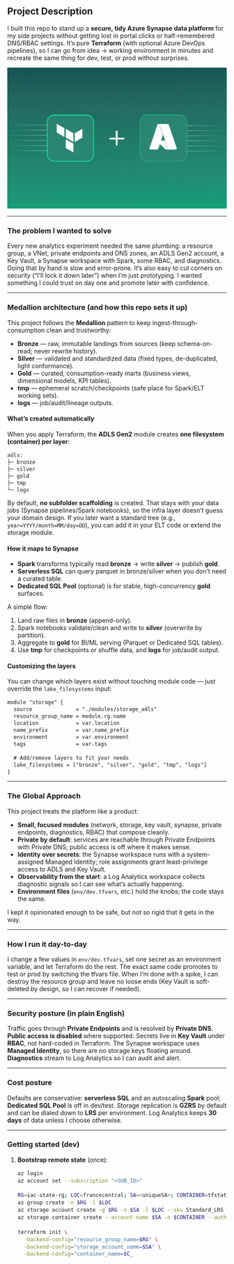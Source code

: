 ## Project Description

I built this repo to stand up a **secure, tidy Azure Synapse data platform** for my side projects without getting lost in portal clicks or half-remembered DNS/RBAC settings. It’s pure **Terraform** (with optional Azure DevOps pipelines), so I can go from idea → working environment in minutes and recreate the same thing for dev, test, or prod without surprises.

![Alt text](https://raw.githubusercontent.com/yassinemahboub/azure-synapse-platform-iac/refs/heads/main/assets/Terraform.png)


---

### The problem I wanted to solve

Every new analytics experiment needed the same plumbing: a resource group, a VNet, private endpoints and DNS zones, an ADLS Gen2 account, a Key Vault, a Synapse workspace with Spark, some RBAC, and diagnostics. Doing that by hand is slow and error-prone. It’s also easy to cut corners on security (“I’ll lock it down later”) when I’m just prototyping. I wanted something I could trust on day one and promote later with confidence.

---

### Medallion architecture (and how this repo sets it up)

This project follows the **Medallion** pattern to keep ingest-through-consumption clean and trustworthy:

- **Bronze** — raw, immutable landings from sources (keep schema-on-read; never rewrite history).
- **Silver** — validated and standardized data (fixed types, de-duplicated, light conformance).
- **Gold** — curated, consumption-ready marts (business views, dimensional models, KPI tables).
- **tmp** — ephemeral scratch/checkpoints (safe place for Spark/ELT working sets).
- **logs** — job/audit/lineage outputs.

#### What’s created automatically

When you apply Terraform, the **ADLS Gen2** module creates **one filesystem (container) per layer**:

```text
adls:
├─ bronze
├─ silver
├─ gold
├─ tmp
└─ logs
```

By default, **no subfolder scaffolding** is created. That stays with your data jobs (Synapse pipelines/Spark notebooks), so the infra layer doesn’t guess your domain design. If you later want a standard tree (e.g., `year=YYYY/month=MM/day=DD`), you can add it in your ELT code or extend the storage module.

#### How it maps to Synapse

- **Spark** transforms typically read **bronze** → write **silver** → publish **gold**.
- **Serverless SQL** can query parquet in bronze/silver when you don’t need a curated table.
- **Dedicated SQL Pool** (optional) is for stable, high-concurrency **gold** surfaces.

A simple flow:

1. Land raw files in **bronze** (append-only).
2. Spark notebooks validate/clean and write to **silver** (overwrite by partition).
3. Aggregate to **gold** for BI/ML serving (Parquet or Dedicated SQL tables).
4. Use **tmp** for checkpoints or shuffle data, and **logs** for job/audit output.

#### Customizing the layers

You can change which layers exist without touching module code — just override the `lake_filesystems` input:

```hcl
module "storage" {
  source              = "./modules/storage_adls"
  resource_group_name = module.rg.name
  location            = var.location
  name_prefix         = var.name_prefix
  environment         = var.environment
  tags                = var.tags

  # Add/remove layers to fit your needs
  lake_filesystems = ["bronze", "silver", "gold", "tmp", "logs"]
}
```
---

### The Global Approach

This project treats the platform like a product:

- **Small, focused modules** (network, storage, key vault, synapse, private endpoints, diagnostics, RBAC) that compose cleanly.
- **Private by default**: services are reachable through Private Endpoints with Private DNS; public access is off where it makes sense.
- **Identity over secrets**: the Synapse workspace runs with a system-assigned Managed Identity; role assignments grant least-privilege access to ADLS and Key Vault.
- **Observability from the start**: a Log Analytics workspace collects diagnostic signals so I can see what’s actually happening.
- **Environment files** (`env/dev.tfvars`, etc.) hold the knobs; the code stays the same.

I kept it opinionated enough to be safe, but not so rigid that it gets in the way.

---

### How I run it day-to-day

I change a few values in `env/dev.tfvars`, set one secret as an environment variable, and let Terraform do the rest. The exact same code promotes to test or prod by switching the tfvars file. When I’m done with a spike, I can destroy the resource group and leave no loose ends (Key Vault is soft-deleted by design, so I can recover if needed).

---

### Security posture (in plain English)

Traffic goes through **Private Endpoints** and is resolved by **Private DNS**. **Public access is disabled** where supported. Secrets live in **Key Vault** under **RBAC**, not hard-coded in Terraform. The Synapse workspace uses **Managed Identity**, so there are no storage keys floating around. **Diagnostics** stream to Log Analytics so I can audit and alert.

---

### Cost posture

Defaults are conservative: **serverless SQL** and an autoscaling **Spark** pool; **Dedicated SQL Pool** is off in dev/test. Storage replication is **GZRS** by default and can be dialed down to **LRS** per environment. Log Analytics keeps **30 days** of data unless I choose otherwise.

---

### Getting started (dev)

1. **Bootstrap remote state** (once):
   ```bash
   az login
   az account set --subscription "<SUB_ID>"

   RG=iac-state-rg; LOC=francecentral; SA=<uniqueSA>; CONTAINER=tfstate
   az group create -n $RG -l $LOC
   az storage account create -g $RG -n $SA -l $LOC --sku Standard_LRS --kind StorageV2 --min-tls-version TLS1_2
   az storage container create --account-name $SA -n $CONTAINER --auth-mode login

   terraform init \
     -backend-config="resource_group_name=$RG" \
     -backend-config="storage_account_name=$SA" \
     -backend-config="container_name=$C_
